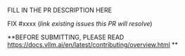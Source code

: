 FILL IN THE PR DESCRIPTION HERE

FIX #xxxx (*link existing issues this PR will resolve*)

**BEFORE SUBMITTING, PLEASE READ https://docs.vllm.ai/en/latest/contributing/overview.html **
